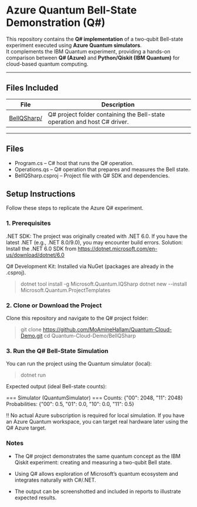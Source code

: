 # Azure Quantum Bell-State Demonstration (Q#)

This repository contains the **Q# implementation** of a two-qubit Bell-state experiment executed using **Azure Quantum simulators**.  
It complements the IBM Quantum experiment, providing a hands-on comparison between **Q# (Azure)** and **Python/Qiskit (IBM Quantum)** for cloud-based quantum computing.

---

## Files Included

| File | Description |
|------|--------------|
| [BellQSharp/](BellQSharp/) | Q# project folder containing the Bell-state operation and host C# driver. |

---
## Files
- Program.cs – C# host that runs the Q# operation.
- Operations.qs – Q# operation that prepares and measures the Bell state.
- BellQSharp.csproj – Project file with Q# SDK and dependencies.

## Setup Instructions

Follow these steps to replicate the Azure Q# experiment.

### 1. Prerequisites

.NET SDK: The project was originally created with .NET 6.0.
If you have the latest .NET (e.g., .NET 8.0/9.0), you may encounter build errors.
Solution: Install the .NET 6.0 SDK from https://dotnet.microsoft.com/en-us/download/dotnet/6.0

Q# Development Kit: Installed via NuGet (packages are already in the .csproj).
> dotnet tool install -g Microsoft.Quantum.IQSharp
> dotnet new --install Microsoft.Quantum.ProjectTemplates

### 2. Clone or Download the Project

Clone this repository and navigate to the Q# project folder:

> git clone https://github.com/MoAmineHallam/Quantum-Cloud-Demo.git
> cd Quantum-Cloud-Demo/BellQSharp

### 3. Run the Q# Bell-State Simulation

You can run the project using the Quantum simulator (local):

> dotnet run

Expected output (ideal Bell-state counts):

=== Simulator (QuantumSimulator) ===
Counts: {"00": 2048, "11": 2048}
Probabilities: {"00": 0.5, "01": 0.0, "10": 0.0, "11": 0.5}

!! No actual Azure subscription is required for local simulation.
If you have an Azure Quantum workspace, you can target real hardware later using the Q# Azure target.

### Notes

- The Q# project demonstrates the same quantum concept as the IBM Qiskit experiment: creating and measuring a two-qubit Bell state.

- Using Q# allows exploration of Microsoft’s quantum ecosystem and integrates naturally with C#/.NET.

- The output can be screenshotted and included in reports to illustrate expected results.


